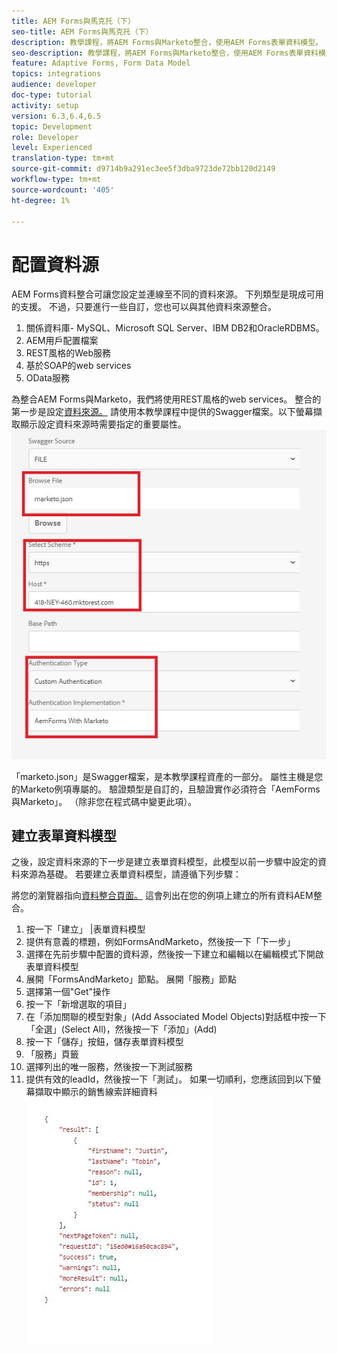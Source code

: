 ```yaml
---
title: AEM Forms與馬克托（下）
seo-title: AEM Forms與馬克托（下）
description: 教學課程，將AEM Forms與Marketo整合，使用AEM Forms表單資料模型。
seo-description: 教學課程，將AEM Forms與Marketo整合，使用AEM Forms表單資料模型。
feature: Adaptive Forms, Form Data Model
topics: integrations
audience: developer
doc-type: tutorial
activity: setup
version: 6.3,6.4,6.5
topic: Development
role: Developer
level: Experienced
translation-type: tm+mt
source-git-commit: d9714b9a291ec3ee5f3dba9723de72bb120d2149
workflow-type: tm+mt
source-wordcount: '405'
ht-degree: 1%

---
```



# 配置資料源

AEM Forms資料整合可讓您設定並連線至不同的資料來源。 下列類型是現成可用的支援。 不過，只要進行一些自訂，您也可以與其他資料來源整合。

1. 關係資料庫- MySQL、Microsoft SQL Server、IBM DB2和OracleRDBMS。
1. AEM用戶配置檔案
1. REST風格的Web服務
1. 基於SOAP的web services
1. OData服務

為整合AEM Forms與Marketo，我們將使用REST風格的web services。 整合的第一步是設定[資料來源。](https://helpx.adobe.com/experience-manager/6-4/forms/using/configure-data-sources.html#ConfigureRESTfulwebservices) 請使用本教學課程中提供的Swagger檔案。以下螢幕擷取顯示設定資料來源時需要指定的重要屬性。
![資料源](assets/datasource.jfif)

「marketo.json」是Swagger檔案，是本教學課程資產的一部分。
屬性主機是您的Marketo例項專屬的。
驗證類型是自訂的，且驗證實作必須符合「AemForms與Marketo」。 （除非您在程式碼中變更此項）。

## 建立表單資料模型

之後，設定資料來源的下一步是建立表單資料模型，此模型以前一步驟中設定的資料來源為基礎。 若要建立表單資料模型，請遵循下列步驟：

將您的瀏覽器指向[資料整合頁面。](http://localhost:4502/aem/forms.html/content/dam/formsanddocuments-fdm) 這會列出在您的例項上建立的所有資料AEM整合。

1. 按一下「建立」 |表單資料模型
1. 提供有意義的標題，例如FormsAndMarketo，然後按一下「下一步」
1. 選擇在先前步驟中配置的資料源，然後按一下建立和編輯以在編輯模式下開啟表單資料模型
1. 展開「FormsAndMarketo」節點。 展開「服務」節點
1. 選擇第一個&quot;Get&quot;操作
1. 按一下「新增選取的項目」
1. 在「添加關聯的模型對象」(Add Associated Model Objects)對話框中按一下「全選」(Select All)，然後按一下「添加」(Add)
1. 按一下「儲存」按鈕，儲存表單資料模型
1. 「服務」頁籤
1. 選擇列出的唯一服務，然後按一下測試服務
1. 提供有效的leadId，然後按一下「測試」。 如果一切順利，您應該回到以下螢幕擷取中顯示的銷售線索詳細資料
   ![測試結果](assets/testresults.jfif)
